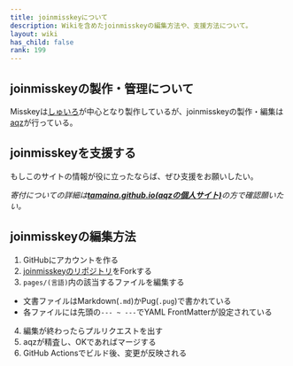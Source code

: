 ```yaml
---
title: joinmisskeyについて
description: Wikiを含めたjoinmisskeyの編集方法や、支援方法について。
layout: wiki
has_child: false
rank: 199
---
```

## joinmisskeyの製作・管理について
Misskeyは[しゅいろ](../culture/users/syuilo/)が中心となり製作しているが、joinmisskeyの製作・編集は[aqz](../culture/users/aqz/)が行っている。

## joinmisskeyを支援する
もしこのサイトの情報が役に立ったならば、ぜひ支援をお願いしたい。

*寄付についての詳細は[**tamaina.github.io(aqzの個人サイト)**](https://tamaina.github.io/)の方で確認願いたい。*

## joinmisskeyの編集方法
1. GitHubにアカウントを作る
2. [joinmisskeyのリポジトリ](https://github.com/joinmisskey/joinmisskey.github.io)をForkする
3. `pages/(言語)`内の該当するファイルを編集する
  * 文書ファイルはMarkdown(`.md`)かPug(`.pug`)で書かれている
  * 各ファイルには先頭の`--- ~ ---`でYAML FrontMatterが設定されている
4. 編集が終わったらプルリクエストを出す
5. aqzが精査し、OKであればマージする
6. GitHub Actionsでビルド後、変更が反映される

